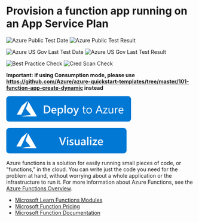 # Provision a function app running on an App Service Plan

![Azure Public Test Date](https://azurequickstartsservice.blob.core.windows.net/badges/101-function-app-create-dedicated/PublicLastTestDate.svg)
![Azure Public Test Result](https://azurequickstartsservice.blob.core.windows.net/badges/101-function-app-create-dedicated/PublicDeployment.svg)

![Azure US Gov Last Test Date](https://azurequickstartsservice.blob.core.windows.net/badges/101-function-app-create-dedicated/FairfaxLastTestDate.svg)
![Azure US Gov Last Test Result](https://azurequickstartsservice.blob.core.windows.net/badges/101-function-app-create-dedicated/FairfaxDeployment.svg)

![Best Practice Check](https://azurequickstartsservice.blob.core.windows.net/badges/101-function-app-create-dedicated/BestPracticeResult.svg)
![Cred Scan Check](https://azurequickstartsservice.blob.core.windows.net/badges/101-function-app-create-dedicated/CredScanResult.svg)

**Important: if using Consumption mode, please use https://github.com/Azure/azure-quickstart-templates/tree/master/101-function-app-create-dynamic instead**

[![Deploy To Azure](https://raw.githubusercontent.com/Azure/azure-quickstart-templates/master/1-CONTRIBUTION-GUIDE/images/deploytoazure.svg?sanitize=true)](https://portal.azure.com/#create/Microsoft.Template/uri/https%3A%2F%2Fraw.githubusercontent.com%2Fazure%2Fazure-quickstart-templates%2Fmaster%2F101-function-app-create-dedicated%2Fazuredeploy.json)

[![Visualize](https://raw.githubusercontent.com/Azure/azure-quickstart-templates/master/1-CONTRIBUTION-GUIDE/images/visualizebutton.svg?sanitize=true)](http://armviz.io/#/?load=https%3A%2F%2Fraw.githubusercontent.com%2Fazure%2Fazure-quickstart-templates%2Fmaster%2F101-function-app-create-dedicated%2Fazuredeploy.json)

Azure functions is a solution for easily running small pieces of code, or "functions," in the cloud. You can write just the code you need for the problem at hand, without worrying about a whole application or the infrastructure to run it. For more information about Azure Functions, see the [Azure Functions Overview](https://azure.microsoft.com/documentation/articles/functions-overview/).

- [Microsoft Learn Functions Modules](https://docs.microsoft.com/learn/browse/?products=azure-functions)
- [Microsoft Function Pricing](https://azure.microsoft.com/pricing/details/functions/)
- [Microsoft Function Documentation](https://docs.microsoft.com/azure/azure-functions/)
